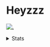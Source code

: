 # Heyzzz  

[![.](https://skillicons.dev/icons?i=ts,nextjs,nestjs,mongodb)](https://skillicons.dev)  

<details>
<summary>Stats</summary
<!--START_SECTION:waka-->

```txt
TypeScript         13 hrs 29 mins  ████████████████▒░░░░░░░░   65.54 %
JSON               1 hr 21 mins    █▓░░░░░░░░░░░░░░░░░░░░░░░   06.63 %
NSIS               1 hr 11 mins    █▒░░░░░░░░░░░░░░░░░░░░░░░   05.77 %
CSS                1 hr 10 mins    █▒░░░░░░░░░░░░░░░░░░░░░░░   05.73 %
JavaScript         45 mins         █░░░░░░░░░░░░░░░░░░░░░░░░   03.72 %
```

<!--END_SECTION:waka-->
</details>
